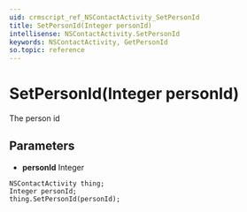 ```yaml
---
uid: crmscript_ref_NSContactActivity_SetPersonId
title: SetPersonId(Integer personId)
intellisense: NSContactActivity.SetPersonId
keywords: NSContactActivity, GetPersonId
so.topic: reference
---
```


# SetPersonId(Integer personId)

The person id

## Parameters

* **personId** Integer

```crmscript
NSContactActivity thing;
Integer personId;
thing.SetPersonId(personId);
```

